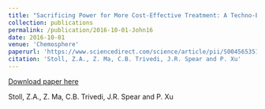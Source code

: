 ```yaml
---
title: "Sacrificing Power for More Cost-Effective Treatment: A Techno-Economic Approach for Engineering Microbial Fuel Cells"
collection: publications
permalink: /publication/2016-10-01-John16
date: 2016-10-01
venue: 'Chemosphere'
paperurl: 'https://www.sciencedirect.com/science/article/pii/S0045653516308281?via%3Dihub'
citation: 'Stoll, Z.A., Z. Ma, C.B. Trivedi, J.R. Spear and P. Xu'
---
```


<a href='https://www.sciencedirect.com/science/article/pii/S0045653516308281?via%3Dihub'>Download paper here</a>

 Stoll, Z.A., Z. Ma, C.B. Trivedi, J.R. Spear and P. Xu
